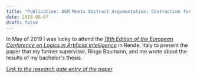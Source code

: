 ```yaml
---
title: "Publication: AGM Meets Abstract Argumentation: Contraction for Dung Frameworks"
date: 2019-05-07
draft: false
---
```


In May of 2019 I was lucky to attend the [*16th Edition of the European Conference on Logics in Artificial Intelligence*](https://jelia2019.mat.unical.it/) in Rende, Italy to present the paper that my former supervisor, Ringo Baumann, and me wrote about the results of my bachelor's thesis.

[*Link to the research gate entry of the paper*](https://www.researchgate.net/publication/332211310_AGM_Meets_Abstract_Argumentation_Contraction_for_Dung_Frameworks)
